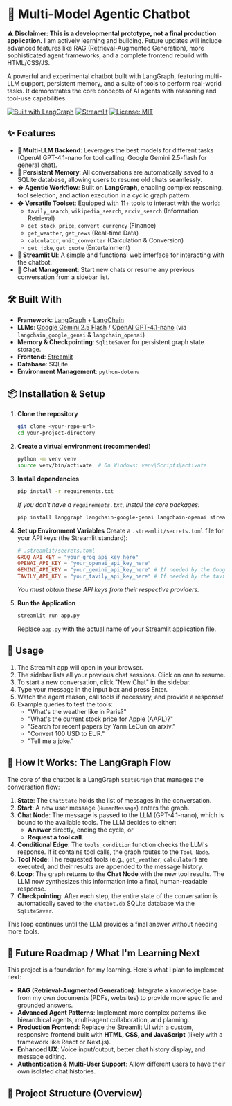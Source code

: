 # 🤖 Multi-Model Agentic Chatbot

**⚠️ Disclaimer: This is a developmental prototype, not a final production application.** I am actively learning and building. Future updates will include advanced features like RAG (Retrieval-Augmented Generation), more sophisticated agent frameworks, and a complete frontend rebuild with HTML/CSS/JS.

A powerful and experimental chatbot built with LangGraph, featuring multi-LLM support, persistent memory, and a suite of tools to perform real-world tasks. It demonstrates the core concepts of AI agents with reasoning and tool-use capabilities.

[![Built with LangGraph](https://img.shields.io/badge/Built%20with-LangGraph-blue)](https://langchain-ai.github.io/langgraph/)
[![Streamlit](https://img.shields.io/badge/Interface-Streamlit-FF4B4B?logo=streamlit)](https://streamlit.io/)
[![License: MIT](https://img.shields.io/badge/License-MIT-yellow.svg)](https://opensource.org/licenses/MIT)

## ✨ Features

*   **🤖 Multi-LLM Backend**: Leverages the best models for different tasks (OpenAI GPT-4.1-nano for tool calling, Google Gemini 2.5-flash for general chat).
*   **🧠 Persistent Memory**: All conversations are automatically saved to a SQLite database, allowing users to resume old chats seamlessly.
*   **� Agentic Workflow**: Built on **LangGraph**, enabling complex reasoning, tool selection, and action execution in a cyclic graph pattern.
*   **� Versatile Toolset**: Equipped with 11+ tools to interact with the world:
    *   `tavily_search`, `wikipedia_search`, `arxiv_search` (Information Retrieval)
    *   `get_stock_price`, `convert_currency` (Finance)
    *   `get_weather`, `get_news` (Real-time Data)
    *   `calculator`, `unit_converter` (Calculation & Conversion)
    *   `get_joke`, `get_quote` (Entertainment)
*   **💬 Streamlit UI**: A simple and functional web interface for interacting with the chatbot.
*   **📁 Chat Management**: Start new chats or resume any previous conversation from a sidebar list.

## 🛠️ Built With

*   **Framework**: [LangGraph](https://langchain-ai.github.io/langgraph/) + [LangChain](https://www.langchain.com/)
*   **LLMs**: [Google Gemini 2.5 Flash](https://aistudio.google.com/) / [OpenAI GPT-4.1-nano](https://openai.com/) (via `langchain_google_genai` & `langchain_openai`)
*   **Memory & Checkpointing**: `SqliteSaver` for persistent graph state storage.
*   **Frontend**: [Streamlit](https://streamlit.io/)
*   **Database**: SQLite
*   **Environment Management**: `python-dotenv`

## 📦 Installation & Setup

1.  **Clone the repository**
    ```bash
    git clone <your-repo-url>
    cd your-project-directory
    ```

2.  **Create a virtual environment (recommended)**
    ```bash
    python -m venv venv
    source venv/bin/activate  # On Windows: venv\Scripts\activate
    ```

3.  **Install dependencies**
    ```bash
    pip install -r requirements.txt
    ```
    *If you don't have a `requirements.txt`, install the core packages:*
    ```bash
    pip install langgraph langchain-google-genai langchain-openai streamlit python-dotenv
    ```

4.  **Set up Environment Variables**
    Create a `.streamlit/secrets.toml` file for your API keys (the Streamlit standard):
    ```toml
    # .streamlit/secrets.toml
    GROQ_API_KEY = "your_groq_api_key_here"
    OPENAI_API_KEY = "your_openai_api_key_here"
    GEMINI_API_KEY = "your_gemini_api_key_here" # If needed by the Google LLM
    TAVILY_API_KEY = "your_tavily_api_key_here" # If needed by the tavily_search tool
    ```
    *You must obtain these API keys from their respective providers.*

5.  **Run the Application**
    ```bash
    streamlit run app.py
    ```
    Replace `app.py` with the actual name of your Streamlit application file.

## 🚀 Usage

1.  The Streamlit app will open in your browser.
2.  The sidebar lists all your previous chat sessions. Click on one to resume.
3.  To start a new conversation, click "New Chat" in the sidebar.
4.  Type your message in the input box and press Enter.
5.  Watch the agent reason, call tools if necessary, and provide a response!
6.  Example queries to test the tools:
    *   "What's the weather like in Paris?"
    *   "What's the current stock price for Apple (AAPL)?"
    *   "Search for recent papers by Yann LeCun on arxiv."
    *   "Convert 100 USD to EUR."
    *   "Tell me a joke."

## 🧠 How It Works: The LangGraph Flow

The core of the chatbot is a LangGraph `StateGraph` that manages the conversation flow:

1.  **State**: The `ChatState` holds the list of messages in the conversation.
2.  **Start**: A new user message (`HumanMessage`) enters the graph.
3.  **Chat Node**: The message is passed to the LLM (GPT-4.1-nano), which is bound to the available tools. The LLM decides to either:
    *   **Answer** directly, ending the cycle, or
    *   **Request a tool call**.
4.  **Conditional Edge**: The `tools_condition` function checks the LLM's response. If it contains tool calls, the graph routes to the `Tool Node`.
5.  **Tool Node**: The requested tools (e.g., `get_weather`, `calculator`) are executed, and their results are appended to the message history.
6.  **Loop**: The graph returns to the **Chat Node** with the new tool results. The LLM now synthesizes this information into a final, human-readable response.
7.  **Checkpointing**: After each step, the entire state of the conversation is automatically saved to the `chatbot.db` SQLite database via the `SqliteSaver`.

This loop continues until the LLM provides a final answer without needing more tools.

## 🔮 Future Roadmap / What I'm Learning Next

This project is a foundation for my learning. Here's what I plan to implement next:

*   **RAG (Retrieval-Augmented Generation)**: Integrate a knowledge base from my own documents (PDFs, websites) to provide more specific and grounded answers.
*   **Advanced Agent Patterns**: Implement more complex patterns like hierarchical agents, multi-agent collaboration, and planning.
*   **Production Frontend**: Replace the Streamlit UI with a custom, responsive frontend built with **HTML, CSS, and JavaScript** (likely with a framework like React or Next.js).
*   **Enhanced UX**: Voice input/output, better chat history display, and message editing.
*   **Authentication & Multi-User Support**: Allow different users to have their own isolated chat histories.

## 📁 Project Structure (Overview)
